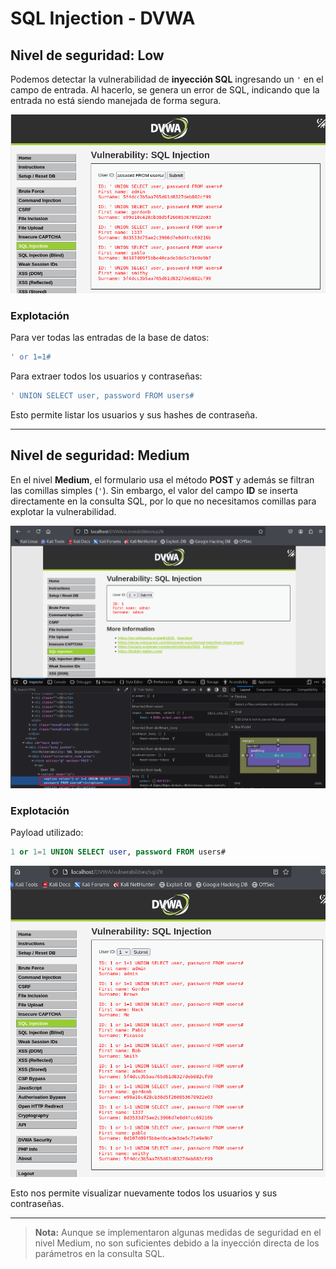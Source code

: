 # SQL Injection - DVWA

## Nivel de seguridad: Low

Podemos detectar la vulnerabilidad de **inyección SQL** ingresando un `'` en el campo de entrada. Al hacerlo, se genera un error de SQL, indicando que la entrada no está siendo manejada de forma segura.

![SQL Injection - Nivel Low](assets/sql_injection_low.png)

### Explotación

Para ver todas las entradas de la base de datos:
```sql
' or 1=1#
```

Para extraer todos los usuarios y contraseñas:
```sql
' UNION SELECT user, password FROM users#
```

Esto permite listar los usuarios y sus hashes de contraseña.

---

## Nivel de seguridad: Medium

En el nivel **Medium**, el formulario usa el método **POST** y además se filtran las comillas simples (`'`). Sin embargo, el valor del campo **ID** se inserta directamente en la consulta SQL, por lo que no necesitamos comillas para explotar la vulnerabilidad.

![SQL Injection - Formulario Medium](assets/sql_injection_0_medium.png)

### Explotación

Payload utilizado:
```sql
1 or 1=1 UNION SELECT user, password FROM users#
```

![SQL Injection - Resultados Medium](assets/sql_injection_1_medium.png)

Esto nos permite visualizar nuevamente todos los usuarios y sus contraseñas.

---

> **Nota:** Aunque se implementaron algunas medidas de seguridad en el nivel Medium, no son suficientes debido a la inyección directa de los parámetros en la consulta SQL.